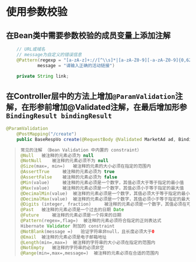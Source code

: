 # 使用参数校验

## 在Bean类中需要参数校验的成员变量上添加注解

```java
	// URL或域名
	// message为自定义的错误信息
    @Pattern(regexp = "[a-zA-z]+://[^\\s]*|[a-zA-Z0-9][-a-zA-Z0-9]{0,62}(\\.[a-zA-Z0-9][-a-zA-Z0-9]{0,62})+\\.?",
            message = "请输入正确的活动链接")
	
    private String link;

```

## 在Controller层中的方法上增加`@ParamValidation`注解，在形参前增加@Validated注解，在最后增加形参 `BindingResult bindingResult`

```java
@ParamValidation
    @PostMapping("/create")
    public BaseRespVo create(@RequestBody @Validated MarketAd ad, BindingResult bindingResult) {
```





> ```java
> 常见的注解 （Bean Validation 中内置的 constraint）     
> @Null   被注释的元素必须为 null     
> @NotNull    被注释的元素必须不为 null     
> @Size(max=, min=)   被注释的元素的大小必须在指定的范围内     
> @AssertTrue     被注释的元素必须为 true     
> @AssertFalse    被注释的元素必须为 false     
> @Min(value)     被注释的元素必须是一个数字，其值必须大于等于指定的最小值     
> @Max(value)     被注释的元素必须是一个数字，其值必须小于等于指定的最大值     
> @DecimalMin(value)  被注释的元素必须是一个数字，其值必须大于等于指定的最小值     
> @DecimalMax(value)  被注释的元素必须是一个数字，其值必须小于等于指定的最大值     
> @Digits (integer, fraction)     被注释的元素必须是一个数字，其值必须在可接受的范围内     
> @Past   被注释的元素必须是一个过去的日期 Date    
> @Future     被注释的元素必须是一个将来的日期     
> @Pattern(regex=,flag=)  被注释的元素必须符合指定的正则表达式     
> Hibernate Validator 附加的 constraint     
> @NotBlank(message =)   验证字符串非null，且长度必须大于0     
> @Email  被注释的元素必须是电子邮箱地址     
> @Length(min=,max=)  被注释的字符串的大小必须在指定的范围内     
> @NotEmpty   被注释的字符串的必须非空     
> @Range(min=,max=,message=)  被注释的元素必须在合适的范围内
> ```
>
> 

